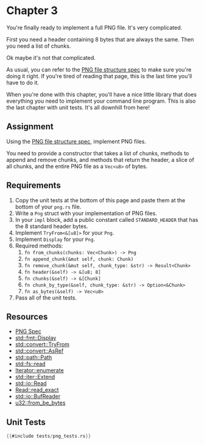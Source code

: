 # Chapter 3

You're finally ready to implement a full PNG file. It's very complicated.

First you need a header containing 8 bytes that are always the same. Then you need a list of chunks.

Ok maybe it's not that complicated.

As usual, you can refer to the [PNG file structure spec](http://www.libpng.org/pub/png/spec/1.2/PNG-Structure.html)
to make sure you're doing it right. If you're tired of reading that page, this is the last time you'll have to do it.

When you're done with this chapter, you'll have a nice little library that does everything you need to implement your command line program. This is also the last chapter with unit tests. It's all downhill from here!


## Assignment
Using the [PNG file structure spec](http://www.libpng.org/pub/png/spec/1.2/PNG-Structure.html), implement PNG files.

You need to provide a constructor that takes a list of chunks, methods to append and remove chunks, and methods that return the header, a slice of all chunks, and the entire PNG file as a `Vec<u8>` of bytes.


## Requirements
1. Copy the unit tests at the bottom of this page and paste them at the bottom of your `png.rs` file.
2. Write a `Png` struct with your implementation of PNG files.
3. In your `impl` block, add a public constant called `STANDARD_HEADER` that has the 8 standard header bytes.
4. Implement `TryFrom<&[u8]>` for your `Png`.
5. Implement `Display` for your `Png`.
6. Required methods:
   1. `fn from_chunks(chunks: Vec<Chunk>) -> Png`
   2. `fn append_chunk(&mut self, chunk: Chunk)`
   3. `fn remove_chunk(&mut self, chunk_type: &str) -> Result<Chunk>`
   4. `fn header(&self) -> &[u8; 8]`
   5. `fn chunks(&self) -> &[Chunk]`
   6. `fn chunk_by_type(&self, chunk_type: &str) -> Option<&Chunk>`
   7. `fn as_bytes(&self) -> Vec<u8>`
7. Pass all of the unit tests.

## Resources
* [PNG Spec](http://www.libpng.org/pub/png/spec/1.2/PNG-Contents.html)
* [std::fmt::Display](https://doc.rust-lang.org/std/fmt/trait.Display.html)
* [std::convert::TryFrom](https://doc.rust-lang.org/std/convert/trait.TryFrom.html)
* [std::convert::AsRef](https://doc.rust-lang.org/std/convert/trait.AsRef.html) 
* [std::path::Path](https://doc.rust-lang.org/std/path/struct.Path.html)
* [std::fs::read](https://doc.rust-lang.org/std/fs/fn.read.html)
* [Iterator::enumerate](https://doc.rust-lang.org/std/iter/trait.Iterator.html#method.enumerate)
* [std::iter::Extend](https://doc.rust-lang.org/std/iter/trait.Extend.html)
* [std::io::Read](https://doc.rust-lang.org/std/io/trait.Read.html)
* [Read::read_exact](https://doc.rust-lang.org/std/io/trait.Read.html#method.read_exact)
* [std::io::BufReader](https://doc.rust-lang.org/std/io/struct.BufReader.html)
* [u32::from_be_bytes](https://doc.rust-lang.org/std/primitive.u32.html#method.from_be_bytes)


## Unit Tests

```rust
{{#include tests/png_tests.rs}}
```
